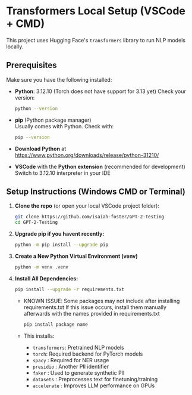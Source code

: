 #  Transformers Local Setup (VSCode + CMD)

This project uses Hugging Face's `transformers` library to run NLP models locally.

##  Prerequisites

Make sure you have the following installed:

- **Python**: 3.12.10 (Torch does not have support for 3.13 yet)
  Check your version:
  ```bash
  python --version
  ```

- **pip** (Python package manager)  
  Usually comes with Python. Check with:
  ```bash
  pip --version
  ```

- **Download Python** at https://www.python.org/downloads/release/python-31210/ 

- **VSCode** with the **Python extension** (recommended for development)
  Switch to 3.12.10 interpreter in your IDE

##  Setup Instructions (Windows CMD or Terminal)

1. **Clone the repo** (or open your local VSCode project folder):
   ```bash
   git clone https://github.com/isaiah-foster/GPT-2-Testing
   cd GPT-2-Testing
   ```


2. **Upgrade pip if you havent recently:**
   ```bash
   python -m pip install --upgrade pip
   ```


3. **Create a New Python Virtual Environment (venv)**
    ```bash
    python -m venv .venv
    ```


4. **Install All Dependencies:**
   ```bash
   pip install --upgrade -r requirements.txt
   ```
   - KNOWN ISSUE: Some packages may not include after installing requirements.txt
      If this issue occurs, install them manually afterwards with the names provided
      in requirements.txt
      ```bash
      pip install package name
      ```


   - This installs:
     - `transformers`: Pretrained NLP models
     - `torch`: Required backend for PyTorch models
     - `spacy` : Required for NER usage
     - `presidio` : Another PII identifier
     - `faker` : Used to generate synthetic PII
     - `datasets` : Preprocesses text for finetuning/training
     - `accelerate` : Improves LLM performance on GPUs
